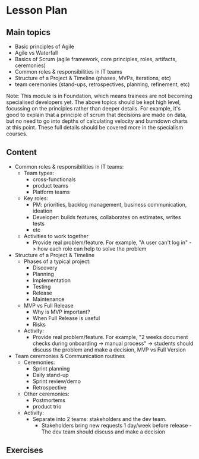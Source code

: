# Lesson Plan

## Main topics

- Basic principles of Agile
- Agile vs Waterfall
- Basics of Scrum (agile framework, core principles, roles, artifacts, ceremonies)
- Common roles & responsibilities in IT teams
- Structure of a Project & Timeline (phases, MVPs, iterations, etc)
- team ceremonies (stand-ups, retrospectives, planning, refinement, etc)

Note: This module is in Foundation, which means trainees are not becoming specialised developers yet. The above topics should be kept high level, focussing on the principles rather than deeper details. For example, it's good to explain that a principle of scrum that decisions are made on data, but no need to go into depths of calculating velocity and burndown charts at this point. These full details should be covered more in the specialism courses.

## Content

- Common roles & responsibilities in IT teams:
  - Team types:
    - cross-functionals
    - product teams
    - Platform teams
  - Key roles:
    - PM: priorities, backlog management, business communication, ideation
    - Developer: builds features, collaborates on estimates, writes tests
    - etc
  - Activities to work together
    - Provide real problem/feature. For example, "A user can't log in" -> how each role can help to solve the problem
- Structure of a Project & Timeline
  - Phases of a typical project:
    - Discovery
    - Planning
    - Implementation
    - Testing
    - Release
    - Maintenance
  - MVP vs Full Release
    - Why is MVP important?
    - When Full Release is useful
    - Risks
  - Activity:
    - Provide real problem/feature. For example, "2 weeks document checks during onboarding -> manual process" -> students should discuss the problem and make a decision, MVP vs Full Version
- Team ceremonies & Communication routines
  - Ceremonies:
    - Sprint planning
    - Daily stand-up
    - Sprint review/demo
    - Retrospective
  - Other ceremonies:
    - Postmortems
    - product trio
  - Activity:
    - Separate into 2 teams: stakeholders and the dev team.
      - Stakeholders bring new requests 1 day/week before release
        -The dev team should discuss and make a decision

## Exercises
